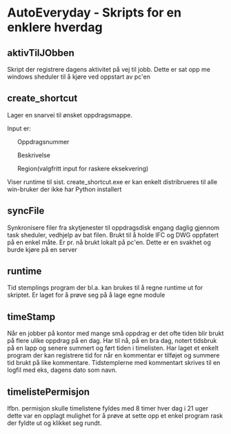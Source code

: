 <h1>AutoEveryday - Skripts for en enklere hverdag</h1>

<h2>aktivTilJObben</h2>
  <p>Skript der registrere dagens aktivitet på vej til jobb. Dette er sat opp me windows sheduler
  til å kjøre ved oppstart av pc'en</p>
<h2>create_shortcut</h2>
  <p>Lager en snarvei til ønsket oppdragsmappe.</p>
      <p>Input er:
      <ul>Oppdragsnummer</ul>
      <ul>Beskrivelse</ul>
      <ul>Region(valgfritt input for raskere eksekvering)</ul></p>
  <p>Viser runtime til sist. create_shortcut.exe er kan enkelt distribrueres til alle win-bruker der ikke har 
  Python installert</p>
      

<h2>syncFile</h2>
<p>Synkronisere filer fra skytjenester til oppdragsdisk engang daglig gjennom task sheduler, vedhjelp av bat filen. Brukt til å holde IFC 
og DWG oppfatert på en enkel måte. Er pr. nå brukt lokalt på pc'en. Dette er en svakhet og burde kjøre på en server</p>

<h2>runtime</h2>
<p>Tid stemplings program der bl.a. kan brukes til å regne runtime ut for skriptet. Er laget for å prøve seg på å lage egne module</p>

<h2>timeStamp</h2>
<p>Når en jobber på kontor med mange små oppdrag er det ofte tiden blir brukt på flere ulike oppdrag på en dag. Har til nå, på en bra dag, notert tidsbruk på en lapp og senere summert og ført tiden i timelisten. Har laget et enkelt program der kan registrere tid for når en kommentar er tilføjet og summere tid brukt på like kommentare. Tidstemplerne med kommentart skrives til en logfil med eks, dagens dato som navn.</p>


<h2>timelistePermisjon</h2>
<p>Ifbn. permisjon skulle timelistene fyldes med 8 timer hver dag i 21 uger dette var en opplagt mulighet for å prøve at sette opp et enkel program rask der fyldte ut og klikket seg rundt.</p>

